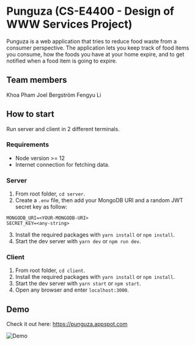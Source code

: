 # Punguza (CS-E4400 - Design of WWW Services Project)

Punguza is a web application that tries to reduce food waste from a consumer perspective. The application lets you keep track of food items you consume, how the foods you have at your home expire, and to get notified when a food item is going to expire.

## Team members

Khoa Pham
Joel Bergström
Fengyu Li

## How to start

Run server and client in 2 different terminals.

### Requirements

- Node version >= 12
- Internet connection for fetching data.

### Server

1. From root folder, `cd server`.
2. Create a `.env` file, then add your MongoDB URI and a random JWT secret key as follow:

```
MONGODB_URI=<YOUR-MONGODB-URI>
SECRET_KEY=<any-string>
```

3. Install the required packages with `yarn install` or `npm install`.
4. Start the dev server with `yarn dev` or `npm run dev`.

### Client

1. From root folder, `cd client`.
2. Install the required packages with `yarn install` or `npm install`.
3. Start the dev server with `yarn start` or `npm start`.
4. Open any browser and enter `localhost:3000`.

## Demo

Check it out here: https://punguza.appspot.com

![Demo](demo.gif)
